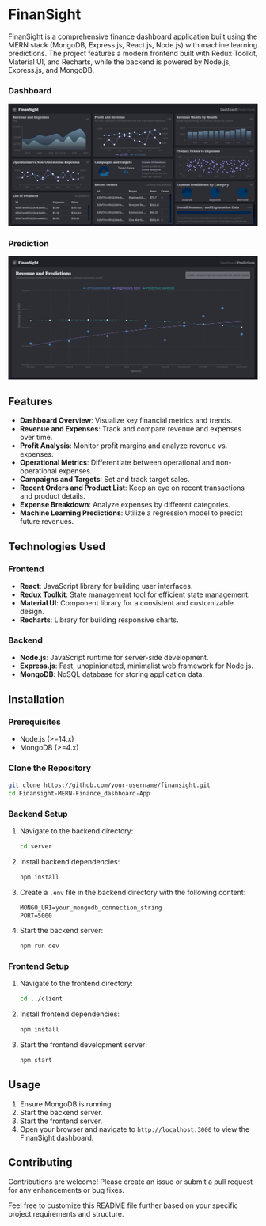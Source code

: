 # FinanSight

FinanSight is a comprehensive finance dashboard application built using the MERN stack (MongoDB, Express.js, React.js, Node.js) with machine learning predictions. The project features a modern frontend built with  Redux Toolkit, Material UI, and Recharts, while the backend is powered by Node.js, Express.js, and MongoDB.

### Dashboard
![FinanSight Dashboard](https://github.com/ronitkumar02/FinanSight-MERN-Finance-Dashboard-App/blob/main/client/public/Dashboard.png)

### Prediction
![FinanSight Predictions](https://github.com/ronitkumar02/FinanSight-MERN-Finance-Dashboard-App/blob/main/client/public/Predictions.png)

## Features

- **Dashboard Overview**: Visualize key financial metrics and trends.
- **Revenue and Expenses**: Track and compare revenue and expenses over time.
- **Profit Analysis**: Monitor profit margins and analyze revenue vs. expenses.
- **Operational Metrics**: Differentiate between operational and non-operational expenses.
- **Campaigns and Targets**: Set and track target sales.
- **Recent Orders and Product List**: Keep an eye on recent transactions and product details.
- **Expense Breakdown**: Analyze expenses by different categories.
- **Machine Learning Predictions**: Utilize a regression model to predict future revenues.

## Technologies Used

### Frontend
- **React**: JavaScript library for building user interfaces.
- **Redux Toolkit**: State management tool for efficient state management.
- **Material UI**: Component library for a consistent and customizable design.
- **Recharts**: Library for building responsive charts.

### Backend
- **Node.js**: JavaScript runtime for server-side development.
- **Express.js**: Fast, unopinionated, minimalist web framework for Node.js.
- **MongoDB**: NoSQL database for storing application data.

## Installation

### Prerequisites
- Node.js (>=14.x)
- MongoDB (>=4.x)

### Clone the Repository
```bash
git clone https://github.com/your-username/finansight.git
cd Finansight-MERN-Finance_dashboard-App
```

### Backend Setup
1. Navigate to the backend directory:
    ```bash
    cd server
    ```
2. Install backend dependencies:
    ```bash
    npm install
    ```
3. Create a `.env` file in the backend directory with the following content:
    ```env
    MONGO_URI=your_mongodb_connection_string
    PORT=5000
    ```
4. Start the backend server:
    ```bash
    npm run dev
    ```

### Frontend Setup
1. Navigate to the frontend directory:
    ```bash
    cd ../client
    ```
2. Install frontend dependencies:
    ```bash
    npm install
    ```
3. Start the frontend development server:
    ```bash
    npm start
    ```

## Usage

1. Ensure MongoDB is running.
2. Start the backend server.
3. Start the frontend server.
4. Open your browser and navigate to `http://localhost:3000` to view the FinanSight dashboard.

## Contributing

Contributions are welcome! Please create an issue or submit a pull request for any enhancements or bug fixes.

Feel free to customize this README file further based on your specific project requirements and structure.
